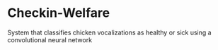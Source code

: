 # Checkin-Welfare
System that classifies chicken vocalizations as healthy or sick using a convolutional neural network
